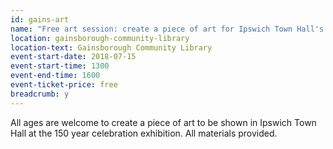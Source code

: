 ```yaml
---
id: gains-art
name: "Free art session: create a piece of art for Ipswich Town Hall's 150th anniversary"
location: gainsborough-community-library
location-text: Gainsborough Community Library
event-start-date: 2018-07-15
event-start-time: 1300
event-end-time: 1600
event-ticket-price: free
breadcrumb: y
---
```


All ages are welcome to create a piece of art to be shown in Ipswich Town Hall at the 150 year celebration exhibition. All materials provided.
